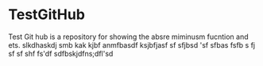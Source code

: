  TestGitHub
==============


Test Git hub is a repository for showing the absre miminusm fucntion and ets.
slkdhaskdj smb kak kjbf anmfbasdf ksjbfjasf sf 
sfjbsd 'sf
sfbas
fsfb 
s
fj
sf sf
 shf
 fs'df
 sdfbskjdfns;dfl'sd
